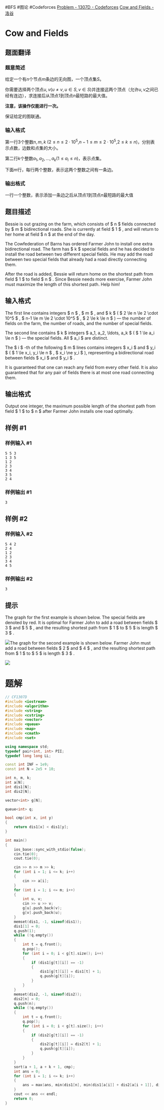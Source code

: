 #BFS #图论 #Codeforces
[Problem - 1307D - Codeforces](https://codeforces.com/problemset/problem/1307/D)
[Cow and Fields - 洛谷](https://www.luogu.com.cn/problem/CF1307D)

# Cow and Fields

## 题面翻译

### 题意简述

给定一个有$n$个节点$m$条边的无向图，一个顶点集$S$。

你需要选择两个顶点$u,v(u\ne v,u\in S,v\in S)$并连接这两个顶点（允许$u,v$之间已经有连边），求连接后从顶点$1$到顶点$n$最短路的最大值。

**注意，该操作仅能进行一次。**

保证给定的图联通。

### 输入格式

第一行3个整数$n,m,k$ ($2 \le n \le 2 \cdot 10^5$,$n-1 \le m \le 2 \cdot 10^5$,$2 \le k \le n$)​，分别表示点数，边数和点集的大小。

第二行$k$个整数$a_1, a_2, \ldots, a_k$($1 \le a_i \le n$)，表示点集。

下面$m$行，每行两个整数，表示这两个整数之间有一条边。

### 输出格式

一行一个整数，表示添加一条边之后从顶点$1$到顶点$n$最短路的最大值

## 题目描述

Bessie is out grazing on the farm, which consists of $ n $ fields connected by $ m $ bidirectional roads. She is currently at field $ 1 $ , and will return to her home at field $ n $ at the end of the day.

The Cowfederation of Barns has ordered Farmer John to install one extra bidirectional road. The farm has $ k $ special fields and he has decided to install the road between two different special fields. He may add the road between two special fields that already had a road directly connecting them.

After the road is added, Bessie will return home on the shortest path from field $ 1 $ to field $ n $ . Since Bessie needs more exercise, Farmer John must maximize the length of this shortest path. Help him!

## 输入格式

The first line contains integers $ n $ , $ m $ , and $ k $ ( $ 2 \le n \le 2 \cdot 10^5 $ , $ n-1 \le m \le 2 \cdot 10^5 $ , $ 2 \le k \le n $ ) — the number of fields on the farm, the number of roads, and the number of special fields.

The second line contains $ k $ integers $ a_1, a_2, \ldots, a_k $ ( $ 1 \le a_i \le n $ ) — the special fields. All $ a_i $ are distinct.

The $ i $ -th of the following $ m $ lines contains integers $ x_i $ and $ y_i $ ( $ 1 \le x_i, y_i \le n $ , $ x_i \ne y_i $ ), representing a bidirectional road between fields $ x_i $ and $ y_i $ .

It is guaranteed that one can reach any field from every other field. It is also guaranteed that for any pair of fields there is at most one road connecting them.

## 输出格式

Output one integer, the maximum possible length of the shortest path from field $ 1 $ to $ n $ after Farmer John installs one road optimally.

## 样例 #1

### 样例输入 #1

```
5 5 3
1 3 5
1 2
2 3
3 4
3 5
2 4
```

### 样例输出 #1

```
3
```

## 样例 #2

### 样例输入 #2

```
5 4 2
2 4
1 2
2 3
3 4
4 5
```

### 样例输出 #2

```
3
```

## 提示

The graph for the first example is shown below. The special fields are denoted by red. It is optimal for Farmer John to add a road between fields $ 3 $ and $ 5 $ , and the resulting shortest path from $ 1 $ to $ 5 $ is length $ 3 $ .

 ![](https://cdn.luogu.com.cn/upload/vjudge_pic/CF1307D/a6a22f5ed84788383fc241ea2dde08c9f28bd36f.png)The graph for the second example is shown below. Farmer John must add a road between fields $ 2 $ and $ 4 $ , and the resulting shortest path from $ 1 $ to $ 5 $ is length $ 3 $ .

 ![](https://cdn.luogu.com.cn/upload/vjudge_pic/CF1307D/6e910397f1b2c44c166ab9348389635244758f12.png)

# 题解
```cpp
// CF1307D
#include <iostream>
#include <algorithm>
#include <string>
#include <cstring>
#include <vector>
#include <queue>
#include <map>
#include <cmath>
#include <set>

using namespace std;
typedef pair<int, int> PII;
typedef long long LL;

const int INF = 1e9;
const int N = 2e5 + 10;

int n, m, k;
int a[N];
int dis1[N];
int dis2[N];

vector<int> g[N];

queue<int> q;

bool cmp(int x, int y)
{
    return dis1[x] < dis1[y];
}

int main()
{
    ios_base::sync_with_stdio(false);
    cin.tie(0);
    cout.tie(0);

    cin >> n >> m >> k;
    for (int i = 1; i <= k; i++)
    {
        cin >> a[i];
    }
    for (int i = 1; i <= m; i++)
    {
        int u, v;
        cin >> u >> v;
        g[u].push_back(v);
        g[v].push_back(u);
    }
    memset(dis1, -1, sizeof(dis1));
    dis1[1] = 0;
    q.push(1);
    while (!q.empty())
    {
        int t = q.front();
        q.pop();
        for (int i = 0; i < g[t].size(); i++)
        {
            if (dis1[g[t][i]] == -1)
            {
                dis1[g[t][i]] = dis1[t] + 1;
                q.push(g[t][i]);
            }
        }
    }
    memset(dis2, -1, sizeof(dis2));
    dis2[n] = 0;
    q.push(n);
    while (!q.empty())
    {
        int t = q.front();
        q.pop();
        for (int i = 0; i < g[t].size(); i++)
        {
            if (dis2[g[t][i]] == -1)
            {
                dis2[g[t][i]] = dis2[t] + 1;
                q.push(g[t][i]);
            }
        }
    }
    sort(a + 1, a + k + 1, cmp);
    int ans = 0;
    for (int i = 1; i <= k; i++)
    {
        ans = max(ans, min(dis1[n], min(dis1[a[i]] + dis2[a[i + 1]], dis1[a[i + 1]] + dis2[a[i]]) + 1));
    }
    cout << ans << endl;
    return 0;
}
```